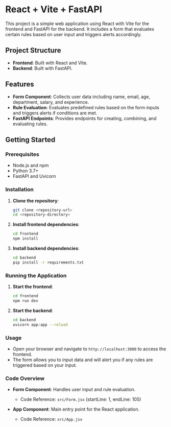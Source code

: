 # React + Vite + FastAPI

This project is a simple web application using React with Vite for the frontend and FastAPI for the backend. It includes a form that evaluates certain rules based on user input and triggers alerts accordingly.

## Project Structure

- **Frontend**: Built with React and Vite.
- **Backend**: Built with FastAPI.

## Features

- **Form Component**: Collects user data including name, email, age, department, salary, and experience.
- **Rule Evaluation**: Evaluates predefined rules based on the form inputs and triggers alerts if conditions are met.
- **FastAPI Endpoints**: Provides endpoints for creating, combining, and evaluating rules.

## Getting Started

### Prerequisites

- Node.js and npm
- Python 3.7+
- FastAPI and Uvicorn

### Installation

1. **Clone the repository**:

   ```bash
   git clone <repository-url>
   cd <repository-directory>
   ```

2. **Install frontend dependencies**:

   ```bash
   cd frontend
   npm install
   ```

3. **Install backend dependencies**:

   ```bash
   cd backend
   pip install -r requirements.txt
   ```

### Running the Application

1. **Start the frontend**:

   ```bash
   cd frontend
   npm run dev
   ```

2. **Start the backend**:

   ```bash
   cd backend
   uvicorn app:app --reload
   ```

### Usage

- Open your browser and navigate to `http://localhost:3000` to access the frontend.
- The form allows you to input data and will alert you if any rules are triggered based on your input.

### Code Overview

- **Form Component**: Handles user input and rule evaluation.
  - Code Reference: `src/Form.jsx` (startLine: 1, endLine: 105)

- **App Component**: Main entry point for the React application.
  - Code Reference: `src/App.jsx`
